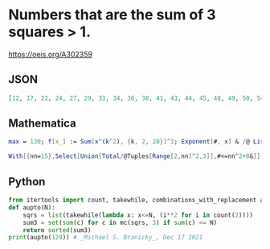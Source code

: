 # Numbers that are the sum of 3 squares \> 1\.
https://oeis.org/A302359
## JSON
```JSON
[12, 17, 22, 24, 27, 29, 33, 34, 36, 38, 41, 43, 44, 45, 48, 49, 50, 54, 56, 57, 59, 61, 62, 65, 66, 67, 68, 69, 70, 72, 74, 75, 76, 77, 78, 81, 82, 83, 84, 86, 88, 89, 90, 93, 94, 96, 97, 98, 99, 101, 102, 104, 105, 106, 107, 108, 109, 110, 113, 114, 115, 116, 117, 118, 120, 121, 122, 123, 125, 126, 129]
```
## Mathematica
```Mathematica
max = 130; f[x_] := Sum[x^(k^2), {k, 2, 20}]^3; Exponent[#, x] & /@ List @@ Normal[Series[f[x], {x, 0, max}]]
```
```Mathematica
With[{nn=15},Select[Union[Total/@Tuples[Range[2,nn]^2,3]],#<=nn^2+8&]] (* _Harvey P. Dale_, Jul 05 2021 *)
```
## Python
```Python
from itertools import count, takewhile, combinations_with_replacement as mc
def aupto(N):
    sqrs = list(takewhile(lambda x: x<=N, (i**2 for i in count(2))))
    sum3 = set(sum(c) for c in mc(sqrs, 3) if sum(c) <= N)
    return sorted(sum3)
print(aupto(129)) # _Michael S. Branicky_, Dec 17 2021
```
